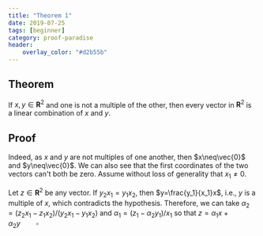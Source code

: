 ```yaml
---
title: "Theorem 1"
date: 2019-07-25
tags: [beginner]
category: proof-paradise
header:
    overlay_color: "#d2b55b"    
---
```


## Theorem

If $x,y\in \mathbf{R}^2$ and one is not a multiple of the other, then every vector in $\mathbf{R}^2$ is a linear combination of $x$ and $y$.

<!--more-->

## Proof

Indeed, as $x$ and $y$ are not multiples of one another, then $x\neq\vec{0}$ and $y\neq\vec{0}$. We can also see that the first coordinates of the two vectors can't both be zero. Assume without loss of generality that $x_1\neq0$.

Let $z\in \mathbf{R}^2$ be any vector. If $y_2x_1=y_1x_2$, then $y=\frac{y_1}{x_1}x$, i.e., $y$ is a multiple of $x$, which contradicts the hypothesis. Therefore, we can take $\alpha_2=(z_2x_1-z_1x_2)/(y_2x_1-y_1x_2)$ and $\alpha_1=(z_1-\alpha_2y_1)/x_1$ so that $z=\alpha_1x+\alpha_2y\qquad\square$

